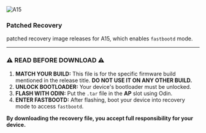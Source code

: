 ![A15](https://www.dealmonday.co.uk/image/cache/wp/gp/Samsung/Samsung-Galaxy--A15-blue-1-1-1200x1200.webp)

### Patched Recovery

patched recovery image releases for A15, which enables `fastbootd` mode.

---

### ⚠️ **READ BEFORE DOWNLOAD** ⚠️

1.  **MATCH YOUR BUILD:** This file is for the specific firmware build mentioned in the release title. **DO NOT USE IT ON ANY OTHER BUILD.**
2.  **UNLOCK BOOTLOADER:** Your device's bootloader must be unlocked.
3.  **FLASH WITH ODIN:** Put the `.tar` file in the **AP** slot using Odin.
4.  **ENTER FASTBOOTD:** After flashing, boot your device into recovery mode to access `fastbootd`.

**By downloading the recovery file, you accept full responsibility for your device.**
